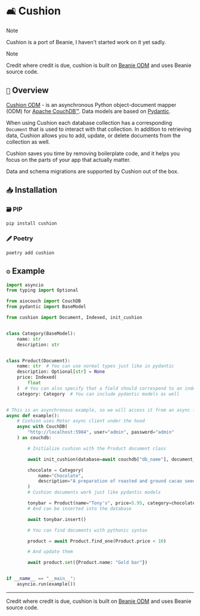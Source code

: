 # `🛋️` Cushion

> [!NOTE]
> Cushion is a port of Beanie, I haven't started work on it yet sadly.

> [!NOTE]
> Credit where credit is due, cushion is built on [Beanie ODM](https://github.com/BeanieODM/beanie) and uses Beanie source code.

## `📰` Overview

[Cushion ODM](https://github.com/NotAussie/cushion) - is an asynchronous Python object-document mapper (ODM) for [Apache CouchDB™](https://couchdb.apache.org/). Data models are based on [Pydantic](https://pydantic-docs.helpmanual.io/).

When using Cushion each database collection has a corresponding `Document` that
is used to interact with that collection. In addition to retrieving data,
Cushion allows you to add, update, or delete documents from the collection as
well.

Cushion saves you time by removing boilerplate code, and it helps you focus on
the parts of your app that actually matter.

Data and schema migrations are supported by Cushion out of the box.

## `📥` Installation

### `🗃️` PIP

```shell
pip install cushion
```

### `🖋️` Poetry

```shell
poetry add cushion
```

## `⚙️` Example

```python
import asyncio
from typing import Optional

from aiocouch import CouchDB
from pydantic import BaseModel

from cushion import Document, Indexed, init_cushion


class Category(BaseModel):
    name: str
    description: str


class Product(Document):
    name: str  # You can use normal types just like in pydantic
    description: Optional[str] = None
    price: Indexed(
        float
    )  # You can also specify that a field should correspond to an index
    category: Category  # You can include pydantic models as well


# This is an asynchronous example, so we will access it from an async function
async def example():
    # Cushion uses Motor async client under the hood
    async with CouchDB(
        "http://localhost:5984", user="admin", password="admin"
    ) as couchdb:

        # Initialize cushion with the Product document class

        await init_cushion(database=await couchdb["db_name"], document_models=[Product])

        chocolate = Category(
            name="Chocolate",
            description="A preparation of roasted and ground cacao seeds.",
        )
        # Cushion documents work just like pydantic models

        tonybar = Product(name="Tony's", price=5.95, category=chocolate)
        # And can be inserted into the database

        await tonybar.insert()

        # You can find documents with pythonic syntax

        product = await Product.find_one(Product.price < 10)

        # And update them

        await product.set({Product.name: "Gold bar"})


if __name__ == "__main__":
    asyncio.run(example())
```

----

Credit where credit is due, cushion is built on [Beanie ODM](https://github.com/BeanieODM/beanie) and uses Beanie source code.
